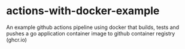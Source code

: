 # actions-with-docker-example
An example github actions pipeline using docker that builds, tests and pushes a go application container image to github container registry (ghcr.io)
